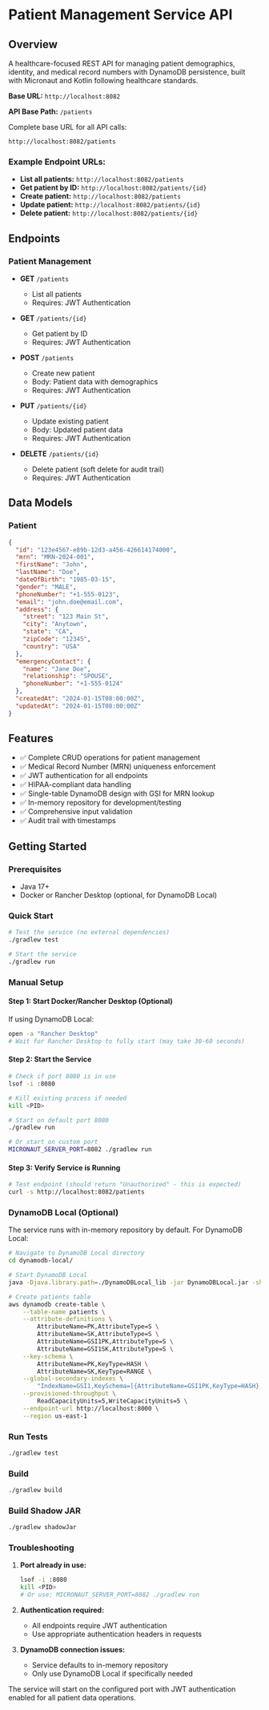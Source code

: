 # Patient Management Service API

## Overview
A healthcare-focused REST API for managing patient demographics, identity, and medical record numbers with DynamoDB persistence, built with Micronaut and Kotlin following healthcare standards.

**Base URL:** `http://localhost:8082`

**API Base Path:** `/patients`

Complete base URL for all API calls:
```
http://localhost:8082/patients
```

### Example Endpoint URLs:
- **List all patients:** `http://localhost:8082/patients`
- **Get patient by ID:** `http://localhost:8082/patients/{id}`
- **Create patient:** `http://localhost:8082/patients`
- **Update patient:** `http://localhost:8082/patients/{id}`
- **Delete patient:** `http://localhost:8082/patients/{id}`

## Endpoints

### Patient Management
- **GET** `/patients`
  - List all patients
  - Requires: JWT Authentication

- **GET** `/patients/{id}`
  - Get patient by ID
  - Requires: JWT Authentication

- **POST** `/patients`
  - Create new patient
  - Body: Patient data with demographics
  - Requires: JWT Authentication

- **PUT** `/patients/{id}`
  - Update existing patient
  - Body: Updated patient data
  - Requires: JWT Authentication

- **DELETE** `/patients/{id}`
  - Delete patient (soft delete for audit trail)
  - Requires: JWT Authentication

## Data Models

### Patient
```json
{
  "id": "123e4567-e89b-12d3-a456-426614174000",
  "mrn": "MRN-2024-001",
  "firstName": "John",
  "lastName": "Doe",
  "dateOfBirth": "1985-03-15",
  "gender": "MALE",
  "phoneNumber": "+1-555-0123",
  "email": "john.doe@email.com",
  "address": {
    "street": "123 Main St",
    "city": "Anytown",
    "state": "CA",
    "zipCode": "12345",
    "country": "USA"
  },
  "emergencyContact": {
    "name": "Jane Doe",
    "relationship": "SPOUSE",
    "phoneNumber": "+1-555-0124"
  },
  "createdAt": "2024-01-15T08:00:00Z",
  "updatedAt": "2024-01-15T08:00:00Z"
}
```

## Features
- ✅ Complete CRUD operations for patient management
- ✅ Medical Record Number (MRN) uniqueness enforcement
- ✅ JWT authentication for all endpoints
- ✅ HIPAA-compliant data handling
- ✅ Single-table DynamoDB design with GSI for MRN lookup
- ✅ In-memory repository for development/testing
- ✅ Comprehensive input validation
- ✅ Audit trail with timestamps

## Getting Started

### Prerequisites
- Java 17+
- Docker or Rancher Desktop (optional, for DynamoDB Local)

### Quick Start
```bash
# Test the service (no external dependencies)
./gradlew test

# Start the service
./gradlew run
```

### Manual Setup

#### Step 1: Start Docker/Rancher Desktop (Optional)
If using DynamoDB Local:
```bash
open -a "Rancher Desktop"
# Wait for Rancher Desktop to fully start (may take 30-60 seconds)
```

#### Step 2: Start the Service
```bash
# Check if port 8080 is in use
lsof -i :8080

# Kill existing process if needed
kill <PID>

# Start on default port 8080
./gradlew run

# Or start on custom port
MICRONAUT_SERVER_PORT=8082 ./gradlew run
```

#### Step 3: Verify Service is Running
```bash
# Test endpoint (should return "Unauthorized" - this is expected)
curl -s http://localhost:8082/patients
```

### DynamoDB Local (Optional)
The service runs with in-memory repository by default. For DynamoDB Local:

```bash
# Navigate to DynamoDB Local directory
cd dynamodb-local/

# Start DynamoDB Local
java -Djava.library.path=./DynamoDBLocal_lib -jar DynamoDBLocal.jar -sharedDb -port 8000

# Create patients table
aws dynamodb create-table \
    --table-name patients \
    --attribute-definitions \
        AttributeName=PK,AttributeType=S \
        AttributeName=SK,AttributeType=S \
        AttributeName=GSI1PK,AttributeType=S \
        AttributeName=GSI1SK,AttributeType=S \
    --key-schema \
        AttributeName=PK,KeyType=HASH \
        AttributeName=SK,KeyType=RANGE \
    --global-secondary-indexes \
        "IndexName=GSI1,KeySchema=[{AttributeName=GSI1PK,KeyType=HASH},{AttributeName=GSI1SK,KeyType=RANGE}],Projection={ProjectionType=ALL},ProvisionedThroughput={ReadCapacityUnits=5,WriteCapacityUnits=5}" \
    --provisioned-throughput \
        ReadCapacityUnits=5,WriteCapacityUnits=5 \
    --endpoint-url http://localhost:8000 \
    --region us-east-1
```

### Run Tests
```bash
./gradlew test
```

### Build
```bash
./gradlew build
```

### Build Shadow JAR
```bash
./gradlew shadowJar
```

### Troubleshooting

1. **Port already in use:**
   ```bash
   lsof -i :8080
   kill <PID>
   # Or use: MICRONAUT_SERVER_PORT=8082 ./gradlew run
   ```

2. **Authentication required:**
   - All endpoints require JWT authentication
   - Use appropriate authentication headers in requests

3. **DynamoDB connection issues:**
   - Service defaults to in-memory repository
   - Only use DynamoDB Local if specifically needed

The service will start on the configured port with JWT authentication enabled for all patient data operations.